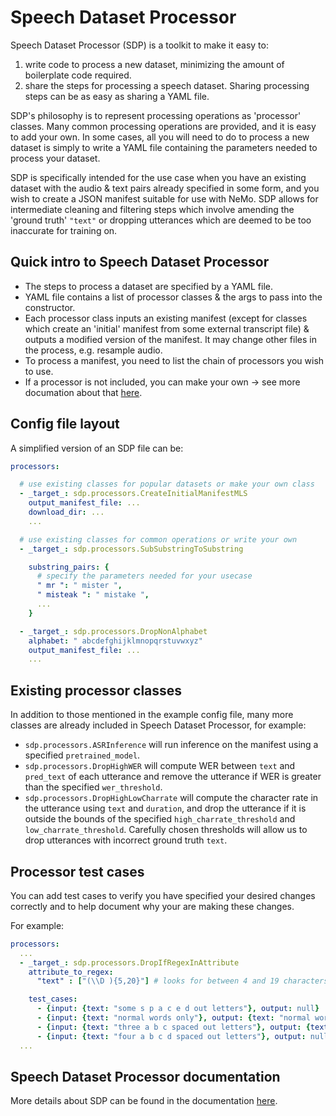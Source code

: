 # Speech Dataset Processor

Speech Dataset Processor (SDP) is a toolkit to make it easy to:
1. write code to process a new dataset, minimizing the amount of boilerplate code required.
2. share the steps for processing a speech dataset. Sharing processing steps can be as easy as sharing a YAML file.

SDP's philosophy is to represent processing operations as 'processor' classes. Many common processing operations are provided, and it is easy to add your own. In some cases, all you will need to do to process a new dataset is simply to write a YAML file containing the parameters needed to process your dataset.

SDP is specifically intended for the use case when you have an existing dataset with the audio & text pairs already specified in some form, and you wish to create a JSON manifest suitable for use with NeMo. SDP allows for intermediate cleaning and filtering steps which involve amending the 'ground truth' `"text"` or dropping utterances which are deemed to be too inaccurate for training on.

## Quick intro to Speech Dataset Processor

* The steps to process a dataset are specified by a YAML file.
* YAML file contains a list of processor classes & the args to pass into the constructor.
* Each processor class inputs an existing manifest (except for classes which create an 'initial' manifest from some external transcript file)  & outputs a modified version of the manifest. It may change other files in the process, e.g. resample audio.
* To process a manifest, you need to list the chain of processors you wish to use.
* If a processor is not included, you can make your own -> see more documation about that [here](https://docs.nvidia.com/deeplearning/nemo/user-guide/docs/en/main/tools/speech_data_explorer.html).

## Config file layout
A simplified version of an SDP file can be:

```yaml
processors: 

  # use existing classes for popular datasets or make your own class
  - _target_: sdp.processors.CreateInitialManifestMLS 
    output_manifest_file: ...
    download_dir: ...
    ...

  # use existing classes for common operations or write your own
  - _target_: sdp.processors.SubSubstringToSubstring 

    substring_pairs: { 
      # specify the parameters needed for your usecase 
      " mr ": " mister ",
      " misteak ": " mistake ",
      ...
    }

  - _target_: sdp.processors.DropNonAlphabet 
    alphabet: " abcdefghijklmnopqrstuvwxyz"
    output_manifest_file: ... 
    ...
```
## Existing processor classes
In addition to those mentioned in the example config file, many more classes are already included in Speech Dataset Processor, for example:
* `sdp.processors.ASRInference` will run inference on the manifest using a specified `pretrained_model`.
* `sdp.processors.DropHighWER` will compute WER between `text` and `pred_text` of each utterance and remove the utterance if WER is greater than the specified `wer_threshold`.
* `sdp.processors.DropHighLowCharrate` will compute the character rate in the utterance using `text` and `duration`, and drop the utterance if it is outside the bounds of the specified `high_charrate_threshold` and `low_charrate_threshold`. Carefully chosen thresholds will allow us to drop utterances with incorrect ground truth `text`.

## Processor test cases
You can add test cases to verify you have specified your desired changes correctly and to help document why your are making these changes.

For example:
```yaml
processors:
  ...
  - _target_: sdp.processors.DropIfRegexInAttribute
    attribute_to_regex:
      "text" : ["(\\D ){5,20}"] # looks for between 4 and 19 characters surrounded by spaces

    test_cases:
      - {input: {text: "some s p a c e d out letters"}, output: null}
      - {input: {text: "normal words only"}, output: {text: "normal words only"}}
      - {input: {text: "three a b c spaced out letters"}, output: {text: "three a b c spaced out letters"}}
      - {input: {text: "four a b c d spaced out letters"}, output: null}
  ...
```

## Speech Dataset Processor documentation
More details about SDP can be found in the documentation [here](https://docs.nvidia.com/deeplearning/nemo/user-guide/docs/en/main/tools/speech_data_explorer.html).